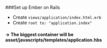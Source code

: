 ###Set up Ember on Rails

- Create `views/application/index.html.erb`
- Create `root to: "application.index"`

#### -> The biggest container will be asset/javascripts/templates/application.hbs

